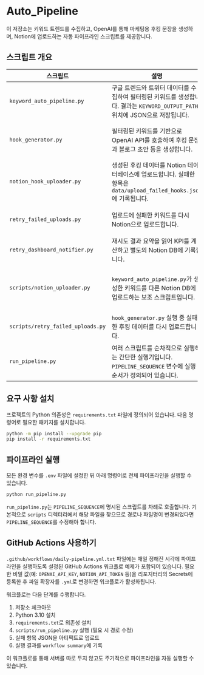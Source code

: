 # Auto_Pipeline

이 저장소는 키워드 트렌드를 수집하고, OpenAI를 통해 마케팅용 후킹 문장을 생성하며, Notion에 업로드하는 자동 파이프라인 스크립트를 제공합니다.

## 스크립트 개요

| 스크립트 | 설명 | 주요 환경 변수 |
|----------|------|----------------|
| `keyword_auto_pipeline.py` | 구글 트렌드와 트위터 데이터를 수집하여 필터링된 키워드를 생성합니다. 결과는 `KEYWORD_OUTPUT_PATH` 위치에 JSON으로 저장됩니다. | `TOPIC_CHANNELS_PATH`, `KEYWORD_OUTPUT_PATH` |
| `hook_generator.py` | 필터링된 키워드를 기반으로 OpenAI API를 호출하여 후킹 문장과 블로그 초안 등을 생성합니다. | `OPENAI_API_KEY`, `KEYWORD_OUTPUT_PATH`, `HOOK_OUTPUT_PATH`, `FAILED_HOOK_PATH`, `API_DELAY` |
| `notion_hook_uploader.py` | 생성된 후킹 데이터를 Notion 데이터베이스에 업로드합니다. 실패한 항목은 `data/upload_failed_hooks.json`에 기록됩니다. | `NOTION_API_TOKEN`, `NOTION_HOOK_DB_ID`, `HOOK_OUTPUT_PATH`, `UPLOAD_DELAY` |
| `retry_failed_uploads.py` | 업로드에 실패한 키워드를 다시 Notion으로 업로드합니다. | `NOTION_API_TOKEN`, `NOTION_HOOK_DB_ID`, `REPARSED_OUTPUT_PATH`, `RETRY_DELAY` |
| `retry_dashboard_notifier.py` | 재시도 결과 요약을 읽어 KPI를 계산하고 별도의 Notion DB에 기록합니다. | `NOTION_API_TOKEN`, `NOTION_KPI_DB_ID`, `REPARSED_OUTPUT_PATH` |
| `scripts/notion_uploader.py` | `keyword_auto_pipeline.py`가 생성한 키워드를 다른 Notion DB에 업로드하는 보조 스크립트입니다. | `NOTION_API_TOKEN`, `NOTION_DB_ID`, `KEYWORD_OUTPUT_PATH`, `UPLOAD_DELAY`, `UPLOADED_CACHE_PATH`, `FAILED_UPLOADS_PATH` |
| `scripts/retry_failed_uploads.py` | `hook_generator.py` 실행 중 실패한 후킹 데이터를 다시 업로드합니다. | `NOTION_API_TOKEN`, `NOTION_HOOK_DB_ID`, `FAILED_HOOK_PATH`, `RETRY_DELAY` |
| `run_pipeline.py` | 여러 스크립트를 순차적으로 실행하는 간단한 실행기입니다. `PIPELINE_SEQUENCE` 변수에 실행 순서가 정의되어 있습니다. | - |

## 요구 사항 설치

프로젝트의 Python 의존성은 `requirements.txt` 파일에 정의되어 있습니다. 다음 명령어로 필요한 패키지를 설치합니다.

```bash
python -m pip install --upgrade pip
pip install -r requirements.txt
```

## 파이프라인 실행

모든 환경 변수를 `.env` 파일에 설정한 뒤 아래 명령어로 전체 파이프라인을 실행할 수 있습니다.

```bash
python run_pipeline.py
```

`run_pipeline.py`는 `PIPELINE_SEQUENCE`에 명시된 스크립트를 차례로 호출합니다. 기본적으로 `scripts` 디렉터리에서 해당 파일을 찾으므로 경로나 파일명이 변경되었다면 `PIPELINE_SEQUENCE`를 수정해야 합니다.

## GitHub Actions 사용하기

`.github/workflows/daily-pipeline.yml.txt` 파일에는 매일 정해진 시각에 파이프라인을 실행하도록 설정된 GitHub Actions 워크플로 예제가 포함되어 있습니다. 필요한 비밀 값(예: `OPENAI_API_KEY`, `NOTION_API_TOKEN` 등)을 리포지터리의 Secrets에 등록한 후 파일 확장자를 `.yml`로 변경하면 워크플로가 활성화됩니다.

워크플로는 다음 단계를 수행합니다.

1. 저장소 체크아웃
2. Python 3.10 설치
3. `requirements.txt`로 의존성 설치
4. `scripts/run_pipeline.py` 실행 (필요 시 경로 수정)
5. 실패 항목 JSON을 아티팩트로 업로드
6. 실행 결과를 `workflow summary`에 기록

이 워크플로를 통해 서버를 따로 두지 않고도 주기적으로 파이프라인을 자동 실행할 수 있습니다.
